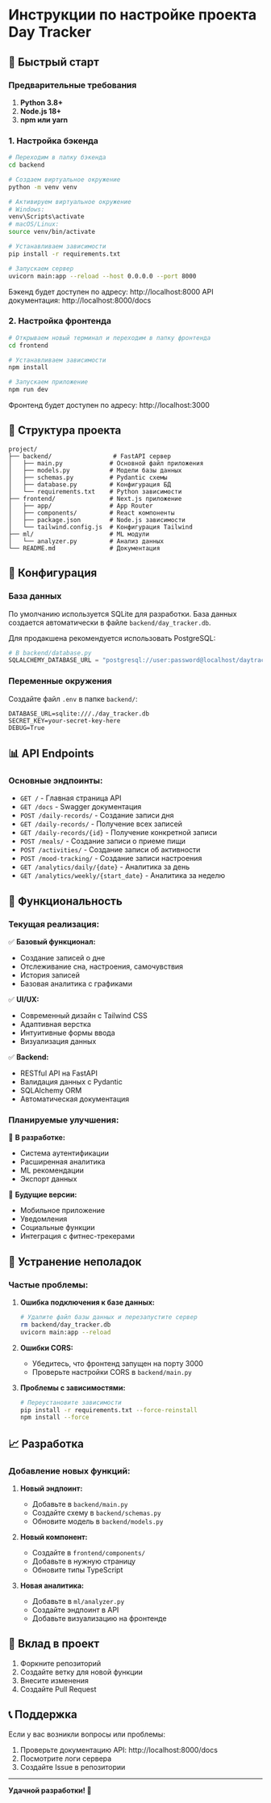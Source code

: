 # Инструкции по настройке проекта Day Tracker

## 🚀 Быстрый старт

### Предварительные требования

1. **Python 3.8+**
2. **Node.js 18+**
3. **npm или yarn**

### 1. Настройка бэкенда

```bash
# Переходим в папку бэкенда
cd backend

# Создаем виртуальное окружение
python -m venv venv

# Активируем виртуальное окружение
# Windows:
venv\Scripts\activate
# macOS/Linux:
source venv/bin/activate

# Устанавливаем зависимости
pip install -r requirements.txt

# Запускаем сервер
uvicorn main:app --reload --host 0.0.0.0 --port 8000
```

Бэкенд будет доступен по адресу: http://localhost:8000
API документация: http://localhost:8000/docs

### 2. Настройка фронтенда

```bash
# Открываем новый терминал и переходим в папку фронтенда
cd frontend

# Устанавливаем зависимости
npm install

# Запускаем приложение
npm run dev
```

Фронтенд будет доступен по адресу: http://localhost:3000

## 📁 Структура проекта

```
project/
├── backend/                 # FastAPI сервер
│   ├── main.py             # Основной файл приложения
│   ├── models.py           # Модели базы данных
│   ├── schemas.py          # Pydantic схемы
│   ├── database.py         # Конфигурация БД
│   └── requirements.txt    # Python зависимости
├── frontend/               # Next.js приложение
│   ├── app/                # App Router
│   ├── components/         # React компоненты
│   ├── package.json        # Node.js зависимости
│   └── tailwind.config.js  # Конфигурация Tailwind
├── ml/                     # ML модули
│   └── analyzer.py         # Анализ данных
└── README.md               # Документация
```

## 🔧 Конфигурация

### База данных

По умолчанию используется SQLite для разработки. База данных создается автоматически в файле `backend/day_tracker.db`.

Для продакшена рекомендуется использовать PostgreSQL:

```python
# В backend/database.py
SQLALCHEMY_DATABASE_URL = "postgresql://user:password@localhost/daytracker"
```

### Переменные окружения

Создайте файл `.env` в папке `backend/`:

```env
DATABASE_URL=sqlite:///./day_tracker.db
SECRET_KEY=your-secret-key-here
DEBUG=True
```

## 📊 API Endpoints

### Основные эндпоинты:

- `GET /` - Главная страница API
- `GET /docs` - Swagger документация
- `POST /daily-records/` - Создание записи дня
- `GET /daily-records/` - Получение всех записей
- `GET /daily-records/{id}` - Получение конкретной записи
- `POST /meals/` - Создание записи о приеме пищи
- `POST /activities/` - Создание записи об активности
- `POST /mood-tracking/` - Создание записи настроения
- `GET /analytics/daily/{date}` - Аналитика за день
- `GET /analytics/weekly/{start_date}` - Аналитика за неделю

## 🎯 Функциональность

### Текущая реализация:

✅ **Базовый функционал:**
- Создание записей о дне
- Отслеживание сна, настроения, самочувствия
- История записей
- Базовая аналитика с графиками

✅ **UI/UX:**
- Современный дизайн с Tailwind CSS
- Адаптивная верстка
- Интуитивные формы ввода
- Визуализация данных

✅ **Backend:**
- RESTful API на FastAPI
- Валидация данных с Pydantic
- SQLAlchemy ORM
- Автоматическая документация

### Планируемые улучшения:

🔄 **В разработке:**
- Система аутентификации
- Расширенная аналитика
- ML рекомендации
- Экспорт данных

🔄 **Будущие версии:**
- Мобильное приложение
- Уведомления
- Социальные функции
- Интеграция с фитнес-трекерами

## 🐛 Устранение неполадок

### Частые проблемы:

1. **Ошибка подключения к базе данных:**
   ```bash
   # Удалите файл базы данных и перезапустите сервер
   rm backend/day_tracker.db
   uvicorn main:app --reload
   ```

2. **Ошибки CORS:**
   - Убедитесь, что фронтенд запущен на порту 3000
   - Проверьте настройки CORS в `backend/main.py`

3. **Проблемы с зависимостями:**
   ```bash
   # Переустановите зависимости
   pip install -r requirements.txt --force-reinstall
   npm install --force
   ```

## 📈 Разработка

### Добавление новых функций:

1. **Новый эндпоинт:**
   - Добавьте в `backend/main.py`
   - Создайте схему в `backend/schemas.py`
   - Обновите модель в `backend/models.py`

2. **Новый компонент:**
   - Создайте в `frontend/components/`
   - Добавьте в нужную страницу
   - Обновите типы TypeScript

3. **Новая аналитика:**
   - Добавьте в `ml/analyzer.py`
   - Создайте эндпоинт в API
   - Добавьте визуализацию на фронтенде

## 🤝 Вклад в проект

1. Форкните репозиторий
2. Создайте ветку для новой функции
3. Внесите изменения
4. Создайте Pull Request

## 📞 Поддержка

Если у вас возникли вопросы или проблемы:

1. Проверьте документацию API: http://localhost:8000/docs
2. Посмотрите логи сервера
3. Создайте Issue в репозитории

---

**Удачной разработки! 🚀**
